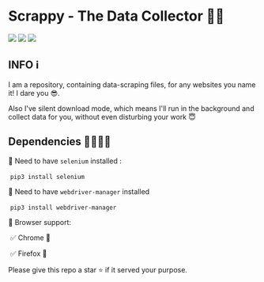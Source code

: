 # Scrappy - The Data Collector  👨‍💻

![](https://img.shields.io/badge/Made--in-Python-informational?style=plastic&logo=python) ![](https://img.shields.io/badge/Maintained-Yes-important?style=plastic) ![](https://img.shields.io/badge/version-v1.0-success?style=plastic)

### 

## INFO ℹ️

I am a repository, containing data-scraping files, for any websites you name it! I dare you 😎. 

Also I've silent download mode, which means I'll run in the background and collect data for you, without even disturbing your work 😇

## Dependencies 👨‍👩‍👧‍👦

📌 Need to have `selenium` installed :

​	`pip3 install selenium`

📌 Need to have `webdriver-manager` installed

​	`pip3 install webdriver-manager`

📌 Browser support:

​	✅ Chrome 🌈

​	✅ Firefox 🦊



Please give this repo a star ⭐  if it served your purpose.





